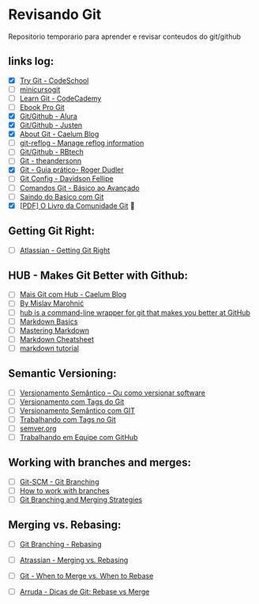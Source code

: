 # Revisando Git

Repositorio temporario para aprender e revisar conteudos do git/github


## links log: 

* [x] [Try Git - CodeSchool](https://try.github.io/levels/1/challenges/1)
* [ ] [minicursogit](http://minicursogit.github.io/)
* [ ] [Learn Git - CodeCademy](https://www.codecademy.com/learn/learn-git)
* [ ] [Ebook Pro Git](https://git-scm.com/book/en/v2)
* [x] [Git/Github - Alura](https://cursos.alura.com.br/course/git) 
* [x] [Git/Github - Justen](http://willianjusten.teachable.com/courses/git-e-github-para-iniciantes/lectures/908680 "Basic about ramifications - (Branches)") 
* [x] [About Git - Caelum Blog](http://bit.ly/git-nem-tudo-esta-perdido) 
* [ ] [git-reflog - Manage reflog information](https://git-scm.com/docs/git-reflog)
* [ ] [Git/Github - RBtech](http://bit.ly/CursoBasicoGit-RBtech)
* [ ] [Git - theandersonn](http://bit.ly/ComandosGit)
* [x] [Git - Guia prático- Roger Dudler](http://rogerdudler.github.io/git-guide/index.pt_BR.html) 
* [ ] [Git Config - Davidson Fellipe](http://bit.ly/Configurando-Git-Como-Profissinal)
* [ ] [Comandos Git - Básico ao Avançado](http://comandosgit.github.io/)
* [ ] [Saindo do Basico com Git](http://imasters.com.br/desenvolvimento/saindo-do-basico-com-git/ "via portal iMasters")
* [x] [[PDF] O Livro da Comunidade Git](http://djalma.blog.br/material-texto/git-book.pdf) 👏 

## Getting Git Right:
* [ ] [Atlassian - Getting Git Right](https://www.atlassian.com/git/ "Getting Git right, with tutorials, news and tips.")

## HUB - Makes Git Better with Github:
* [ ] [Mais Git com Hub - Caelum Blog](http://blog.caelum.com.br/github-na-linha-de-comando/)
* [ ] [By Mislav Marohnić](https://github.com/github/hub)
* [ ] [hub is a command-line wrapper for git that makes you better at GitHub](https://hub.github.com/)
* [ ] [Markdown Basics](http://markdown-guide.readthedocs.io/en/latest/basics.html "This should cover 99% of your Markdown needs!")
* [ ] [Mastering Markdown](https://guides.github.com/features/mastering-markdown/ "markdown by GitHub")
* [ ] [Markdown Cheatsheet](https://github.com/adam-p/markdown-here/wiki/Markdown-Cheatsheet "markdown guide by Adam Pritchard")
* [ ] [markdown tutorial](http://www.markdowntutorial.com/ "Markdown Tutotial")

## Semantic Versioning:

* [ ] [Versionamento Semântico – Ou como versionar software](https://fjorgemota.com/versionamento-semantico-ou-como-versionar-software/)
* [ ] [Versionamento com Tags do Git](http://bit.ly/semantica-de-versionamento-com-tags-do-git)
* [ ] [Versionamento Semântico com GIT](http://www.jorgejardim.com.br/versionamento-semantico-com-git/)
* [ ] [Trabalhando com Tags no Git](http://martinsdev.com.br/sem-categoria/trabalhando-com-tags-no-git)
* [ ] [semver.org](http://semver.org/)
* [ ] [Trabalhando em Equipe com GitHub](http://slides.com/renatofilho/github-equipe#/)

## Working with branches and merges:

* [ ] [Git-SCM - Git Branching](http://bit.ly/Basic-Branching-and-Merging)
* [ ] [How to work with branches](https://youtu.be/JTE2Fn_sCZs)
* [ ] [Git Branching and Merging Strategies](https://youtu.be/to6tIdy5rNc)

## Merging vs. Rebasing:

* [ ] [Git Branching - Rebasing](https://git-scm.com/book/en/v2/Git-Branching-Rebasing "Git --distributed-is-the-new-centralized")
* [ ] [Atrassian - Merging vs. Rebasing](https://www.atlassian.com/git/tutorials/merging-vs-rebasing/ "atlassian - Tutorials: Merging vs. Rebasing")
* [ ] [Git - When to Merge vs. When to Rebase](https://www.derekgourlay.com/blog/git-when-to-merge-vs-when-to-rebase/ "via Derek Gourlay")
* [ ] [Arruda - Dicas de Git: Rebase vs Merge](http://www.arruda.blog.br/programacao/dicas-de-git-rebase-vs-merge/)
 
